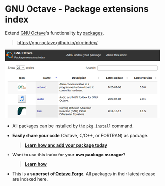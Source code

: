 # GNU Octave - Package extensions index

Extend [GNU Octave](https://www.octave.org)'s functionality by
[packages](https://octave.org/doc/v5.2.0/Creating-Packages.html).

> <https://gnu-octave.github.io/pkg-index/>

[![img](assets/screenshot.png)](https://gnu-octave.github.io/pkg-index/)

- All packages can be installed by the
  [`pkg install`](https://octave.org/doc/v5.2.0/Installing-and-Removing-Packages.html)
  command.

- **Easily share your code** (Octave, C/C++, or FORTRAN) as package.

  > [**Learn how and add your package today**](CONTRIBUTING.md)
  
- Want to use this index for your **own package manager**?

  > [**Learn how**](assets/DEVELOPMENT.md)

- This is a **superset of**
  [**Octave Forge**](https://octave.sourceforge.io/).
  All packages in their latest release are indexed here.

